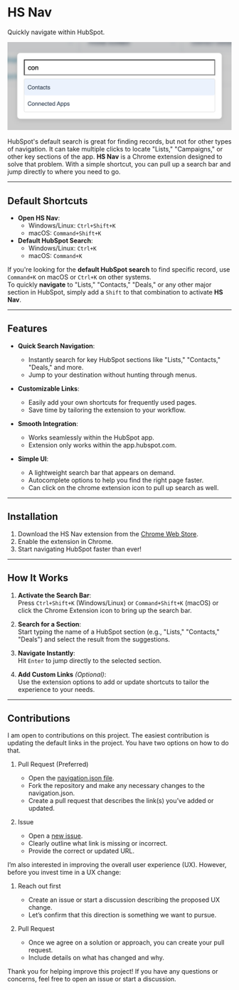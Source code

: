 # HS Nav

Quickly navigate within HubSpot.

![search.png](https://github.com/danguenet/hs-nav/blob/main/icons/search.png)

HubSpot's default search is great for finding records, but not for other types of navigation. It can take multiple clicks to locate "Lists," "Campaigns," or other key sections of the app. **HS Nav** is a Chrome extension designed to solve that problem. With a simple shortcut, you can pull up a search bar and jump directly to where you need to go.

---

## Default Shortcuts

- **Open HS Nav**:
  - Windows/Linux: `Ctrl+Shift+K`
  - macOS: `Command+Shift+K`
- **Default HubSpot Search**:
  - Windows/Linux: `Ctrl+K`
  - macOS: `Command+K`

If you're looking for the **default HubSpot search** to find specific record, use `Command+K` on macOS or `Ctrl+K` on other systems.  
To quickly **navigate** to "Lists," "Contacts," "Deals," or any other major section in HubSpot, simply add a `Shift` to that combination to activate **HS Nav**.

---

## Features

- **Quick Search Navigation**:
  - Instantly search for key HubSpot sections like "Lists," "Contacts," "Deals," and more.
  - Jump to your destination without hunting through menus.

- **Customizable Links**:
  - Easily add your own shortcuts for frequently used pages.
  - Save time by tailoring the extension to your workflow.

- **Smooth Integration**:
  - Works seamlessly within the HubSpot app.
  - Extension only works within the app.hubspot.com.

- **Simple UI**:
  - A lightweight search bar that appears on demand.
  - Autocomplete options to help you find the right page faster.
  - Can click on the chrome extension icon to pull up search as well.

---

## Installation

1. Download the HS Nav extension from the [Chrome Web Store](https://chromewebstore.google.com/detail/hs-nav/kgnoogdidhnefkepigajbifecfhajged).
2. Enable the extension in Chrome.
3. Start navigating HubSpot faster than ever!

---

## How It Works

1. **Activate the Search Bar**:  
   Press `Ctrl+Shift+K` (Windows/Linux) or `Command+Shift+K` (macOS) or click the Chrome Extension icon to bring up the search bar.

2. **Search for a Section**:  
   Start typing the name of a HubSpot section (e.g., "Lists," "Contacts," "Deals") and select the result from the suggestions.

3. **Navigate Instantly**:  
   Hit `Enter` to jump directly to the selected section.

4. **Add Custom Links** *(Optional)*:  
   Use the extension options to add or update shortcuts to tailor the experience to your needs.

---

## Contributions

I am open to contributions on this project. The easiest contribution is updating the default links in the project. You have two options on how to do that. 

1. Pull Request (Preferred)
   - Open the [navigation.json file](https://github.com/danguenet/hs-nav/blob/main/navigation.json).
   - Fork the repository and make any necessary changes to the navigation.json.
   - Create a pull request that describes the link(s) you’ve added or updated.

2. Issue
   - Open a [new issue](https://github.com/danguenet/hs-nav/issues).
   - Clearly outline what link is missing or incorrect.
   - Provide the correct or updated URL.

I’m also interested in improving the overall user experience (UX). However, before you invest time in a UX change:

1. Reach out first
   - Create an issue or start a discussion describing the proposed UX change.
   - Let’s confirm that this direction is something we want to pursue.

2. Pull Request
   - Once we agree on a solution or approach, you can create your pull request.
   - Include details on what has changed and why.

Thank you for helping improve this project! If you have any questions or concerns, feel free to open an issue or start a discussion.
